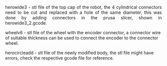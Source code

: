 
<p align="justify">
herowide3 - stl file of the top cap of the robot, the 4 cylindrical connectors need to be cut and replaced with a hole of the same diameter, this was done by adding connectors in the prusa slicer, shown in herowide3_2.gcode.

wheelv6 - stl file of the wheel with the encoder connector, a connector wire of suitable thickness can be used to connect the encoder to the connector wheel. 

herocircleadd - stl file of the newly modified body, the stl file might have errors, check the respective gcode file for reference.
</p>

